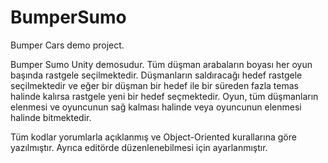 # BumperSumo
Bumper Cars demo project.

Bumper Sumo Unity demosudur. Tüm düşman arabaların boyası her oyun başında rastgele seçilmektedir.
Düşmanların saldıracağı hedef rastgele seçilmektedir ve eğer bir düşman bir hedef ile bir süreden fazla temas halinde kalırsa rastgele yeni bir hedef seçmektedir.
Oyun, tüm düşmanların elenmesi ve oyuncunun sağ kalması halinde veya oyuncunun elenmesi halinde bitmektedir.

Tüm kodlar yorumlarla açıklanmış ve Object-Oriented kurallarına göre yazılmıştır. Ayrıca editörde düzenlenebilmesi için ayarlanmıştır.
